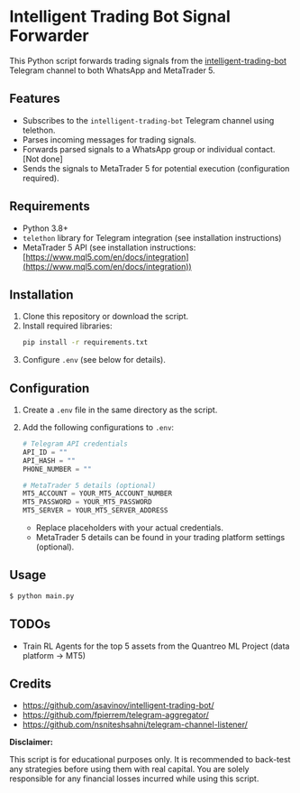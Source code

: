 # Intelligent Trading Bot Signal Forwarder

This Python script forwards trading signals from the [intelligent-trading-bot](https://github.com/asavinov/intelligent-trading-bot) Telegram channel to both WhatsApp and MetaTrader 5.

## Features

- Subscribes to the `intelligent-trading-bot` Telegram channel using telethon.
- Parses incoming messages for trading signals.
- Forwards parsed signals to a WhatsApp group or individual contact. [Not done]
- Sends the signals to MetaTrader 5 for potential execution (configuration required).

## Requirements

- Python 3.8+
- `telethon` library for Telegram integration (see installation instructions)
- MetaTrader 5 API (see installation instructions: [https://www.mql5.com/en/docs/integration](https://www.mql5.com/en/docs/integration))

## Installation

1. Clone this repository or download the script.
2. Install required libraries:
   ```bash
   pip install -r requirements.txt
   ```
3. Configure `.env` (see below for details).

## Configuration

1. Create a `.env` file in the same directory as the script.
2. Add the following configurations to `.env`:

   ```python
   # Telegram API credentials
   API_ID = ""
   API_HASH = ""
   PHONE_NUMBER = ""

   # MetaTrader 5 details (optional)
   MT5_ACCOUNT = YOUR_MT5_ACCOUNT_NUMBER
   MT5_PASSWORD = YOUR_MT5_PASSWORD
   MT5_SERVER = YOUR_MT5_SERVER_ADDRESS
   ```

   - Replace placeholders with your actual credentials.
   - MetaTrader 5 details can be found in your trading platform settings (optional).

## Usage

```bash
$ python main.py
```

## TODOs

- Train RL Agents for the top 5 assets from the Quantreo ML Project (data platform -> MT5)

## Credits

- https://github.com/asavinov/intelligent-trading-bot/
- https://github.com/fpierrem/telegram-aggregator/
- https://github.com/nsniteshsahni/telegram-channel-listener/

**Disclaimer:**

This script is for educational purposes only. It is recommended to back-test any strategies before using them with real capital. You are solely responsible for any financial losses incurred while using this script.
